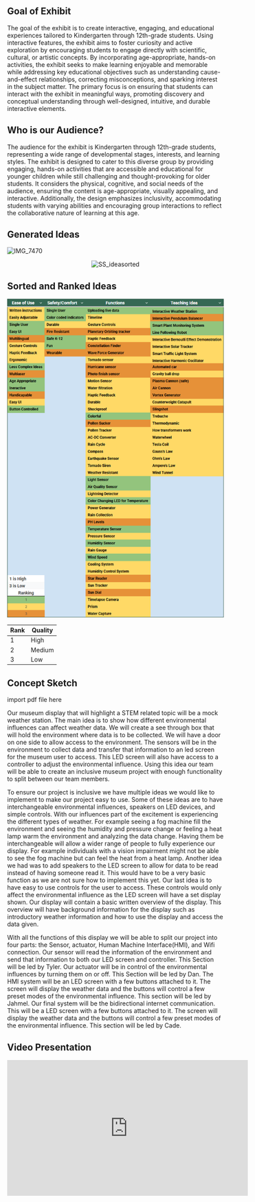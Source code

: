 
## **Goal of Exhibit** 

The goal of the exhibit is to create interactive, engaging, and educational experiences tailored to Kindergarten through 12th-grade students. Using interactive features, the exhibit aims to foster curiosity and active exploration by encouraging students to engage directly with scientific, cultural, or artistic concepts. By incorporating age-appropriate, hands-on activities, the exhibit seeks to make learning enjoyable and memorable while addressing key educational objectives such as understanding cause-and-effect relationships, correcting misconceptions, and sparking interest in the subject matter. The primary focus is on ensuring that students can interact with the exhibit in meaningful ways, promoting discovery and conceptual understanding through well-designed, intuitive, and durable interactive elements.



## **Who is our Audience?**

The audience for the exhibit is Kindergarten through 12th-grade students, representing a wide range of developmental stages, interests, and learning styles. The exhibit is designed to cater to this diverse group by providing engaging, hands-on activities that are accessible and educational for younger children while still challenging and thought-provoking for older students. It considers the physical, cognitive, and social needs of the audience, ensuring the content is age-appropriate, visually appealing, and interactive. Additionally, the design emphasizes inclusivity, accommodating students with varying abilities and encouraging group interactions to reflect the collaborative nature of learning at this age. 


## **Generated Ideas**

![IMG_7470](https://github.com/user-attachments/assets/ef5c64cf-e923-4c13-9ce6-9c97f5b78f8f)

<p align="center">
<img src="https://github.com/user-attachments/assets/1368ea3d-0ad1-4b0d-a0fd-e218ce6dda2d" alt="SS_ideasorted">
</p>
  
## **Sorted and Ranked Ideas**

<p align="center">
<img src="Ranked-Ideas.png" alt="ranked_ss">
</p>

Rank     |         Quality 
---------|----------------
1        |         High
2        |         Medium 
3        |         Low


## **Concept Sketch**
import pdf file here 

Our museum display that will highlight a STEM related topic will be a mock weather station. The main idea is to show how different environmental influences can affect weather data. We will create a see through box that will hold the environment where data is to be collected. We will have a door on one side to allow access to the environment. The sensors will be in the environment to collect data and transfer that information to an led screen for the museum user to access. This LED screen will also have access to a controller to adjust the environmental influence. Using this idea our team will be able to create an inclusive museum project with enough functionality to split between our team members. 

To ensure our project is inclusive we have multiple ideas we would like to implement to make our project easy to use. Some of these ideas are to have interchangeable environmental influences, speakers on LED devices, and simple controls. With our influences part of the excitement is experiencing the different types of weather. For example seeing a fog machine fill the environment and seeing the humidity and pressure change or feeling a heat lamp warm the environment and analyzing the data change. Having them be interchangeable will allow a wider range of people to fully experience our display. For example individuals with a vision impairment might not be able to see the fog machine but can feel the heat from a heat lamp. Another idea we had was to add speakers to the LED screen to allow for data to be read instead of having someone read it. This would have to be a very basic function as we are not sure how to implement this yet. Our last idea is to have easy to use controls for the user to access. These controls would only affect the environmental influence as the LED screen will have a set display shown. Our display will contain a basic written overview of the display. This overview will have background information for the display such as introductory weather information and how to use the display and access the data given.

With all the functions of this display we will be able to split our project into four parts: the Sensor, actuator, Human Machine Interface(HMI), and Wifi connection. Our sensor will read the information of the environment and send that information to both our LED screen and controller. This Section will be led by Tyler. Our actuator will be in control of the environmental influences by turning them on or off. This Section will be led by Dan. The HMI system will be an LED screen with a few buttons attached to it. The screen will display the weather data and the buttons will control a few preset modes of the environmental influence. This section will be led by Jahmel. Our final system will be the bidirectional internet communication. This will be a LED screen with a few buttons attached to it. The screen will display the weather data and the buttons will control a few preset modes of the environmental influence. This section will be led by Cade. 


## **Video Presentation**

<iframe width="560" height="315" src="https://www.youtube.com/embed/fRhLtXQKH90?si=A_yCgXLyiOBgJdsG" title="YouTube video player" frameborder="0" allow="accelerometer; autoplay; clipboard-write; encrypted-media; gyroscope; picture-in-picture; web-share" referrerpolicy="strict-origin-when-cross-origin" allowfullscreen></iframe>


